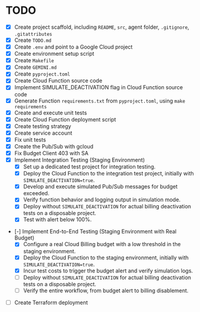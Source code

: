 # TODO

- [x] Create project scaffold, including `README`, `src`, agent folder, `.gitignore`, `.gitattributes`
- [x] Create `TODO.md`
- [x] Create `.env` and point to a Google Cloud project
- [x] Create environment setup script
- [x] Create `Makefile`
- [x] Create `GEMINI.md`
- [x] Create `pyproject.toml`
- [x] Create Cloud Function source code
- [x] Implement SIMULATE_DEACTIVATION flag in Cloud Function source code
- [x] Generate Function `requirements.txt` from `pyproject.toml`, using `make requirements`
- [x] Create and execute unit tests
- [x] Create Cloud Function deployment script
- [x] Create testing strategy
- [x] Create service account
- [x] Fix unit tests
- [x] Create the Pub/Sub with gcloud
- [x] Fix Budget Client 403 with SA
- [x] Implement Integration Testing (Staging Environment)
    - [x] Set up a dedicated test project for integration testing.
    - [x] Deploy the Cloud Function to the integration test project, initially with `SIMULATE_DEACTIVATION=true`.
    - [x] Develop and execute simulated Pub/Sub messages for budget exceeded.
    - [x] Verify function behavior and logging output in simulation mode.
    - [x] Deploy without `SIMULATE_DEACTIVATION` for actual billing deactivation tests on a disposable project.
    - [x] Test with alert below 100%.
- [-] Implement End-to-End Testing (Staging Environment with Real Budget)
    - [x] Configure a real Cloud Billing budget with a low threshold in the staging environment.
    - [x] Deploy the Cloud Function to the staging environment, initially with `SIMULATE_DEACTIVATION=true`.
    - [x] Incur test costs to trigger the budget alert and verify simulation logs.
    - [ ] Deploy without `SIMULATE_DEACTIVATION` for actual billing deactivation tests on a disposable project.
    - [ ] Verify the entire workflow, from budget alert to billing disablement.
- [ ] Create Terraform deployment